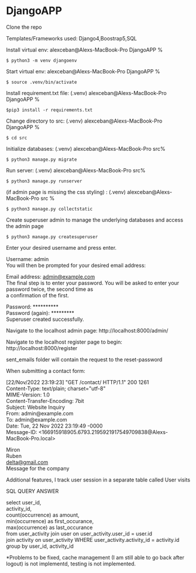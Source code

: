 # DjangoAPP

Clone the repo 

Templates/Frameworks used:
Django4,Boostrap5,SQL

Install virtual env:  alexceban@Alexs-MacBook-Pro DjangoAPP % 

    $ python3 -m venv djangoenv  

Start virtual env:  alexceban@Alexs-MacBook-Pro DjangoAPP % 

    $ source .venv/bin/activate

Install requirement.txt file: (.venv) alexceban@Alexs-MacBook-Pro DjangoAPP % 

    $pip3 install -r requirements.txt

Change directory to src: (.venv) alexceban@Alexs-MacBook-Pro DjangoAPP % 

    $ cd src

Initialize databases: (.venv) alexceban@Alexs-MacBook-Pro src% 

    $ python3 manage.py migrate

Run server: (.venv) alexceban@Alexs-MacBook-Pro src% 

    $ python3 manage.py runserver

(if admin page is missing the css styling) : (.venv) alexceban@Alexs-MacBook-Pro src % 

    $ python3 manage.py collectstatic

Create superuser admin to manage the underlying databases and access the admin page

    $ python3 manage.py createsuperuser
<p>
Enter your desired username and press enter.<br>

Username: admin<br>
You will then be prompted for your desired email address:<br>

Email address: admin@example.com<br>
The final step is to enter your password. You will be asked to enter your password twice, the second time as <br>a confirmation of the first.<br>

Password: **********<br>
Password (again): *********<br>
Superuser created successfully.<br>
</p>

<p>Navigate to the localhost admin page: http://localhost:8000/admin/</p>
<p>Navigate to the localhost register page to begin: http://localhost:8000/register</p>

<p> sent_emails folder will contain the request to the reset-password </p>

When submitting a contact form: 

<p>[22/Nov/2022 23:19:23] "GET /contact/ HTTP/1.1" 200 1261 <br>
Content-Type: text/plain; charset="utf-8"<br>
MIME-Version: 1.0<br>
Content-Transfer-Encoding: 7bit<br>
Subject: Website Inquiry<br>
From: admin@example.com<br>
To: admin@example.com<br>
Date: Tue, 22 Nov 2022 23:19:49 -0000<br>
Message-ID: <166915918905.6793.2195921917549709838@Alexs-MacBook-Pro.local><br>

Miron<br>
Ruben<br>
delta@gmail.com<br>
Message for the company<br>
</p>

<p>Additional features, I track user session in a separate table called User visits</p>
  
<p>SQL QUERY ANSWER<br>

select user_id, <br>
 activity_id,<br>
 count(occurrence) as amount,<br>
 min(occurrence) as first_occurance,<br>
 max(occurrence) as last_occurance <br>
from user_activity join user on user_activity.user_id = user.id<br>
join activity on user_activity WHERE user_activity.activity_id = activity.id<br>
group by user_id, activity_id<br>
</p>





*Problems to be fixed, cache management (I am still able to go back after logout) is not implementd, testing is not implemented.



